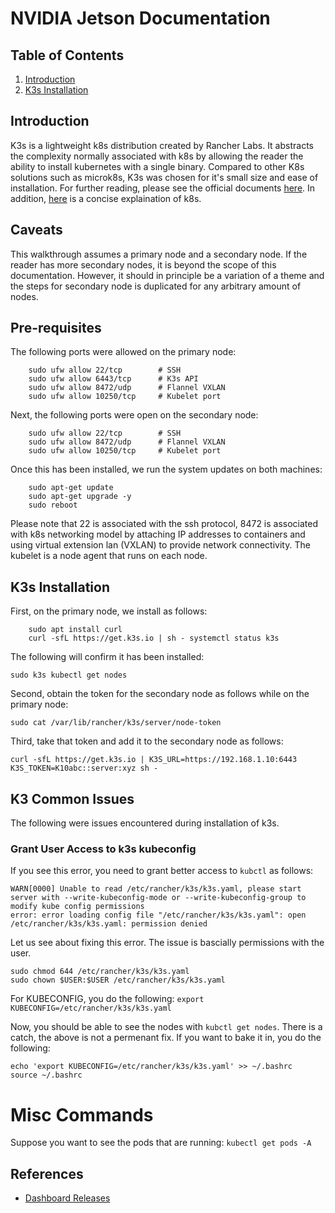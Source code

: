 # NVIDIA Jetson Documentation 

## Table of Contents
1. [Introduction](#introduction)
2. [K3s Installation]()


## Introduction 

K3s is a lightweight k8s distribution created by Rancher Labs. It abstracts the complexity normally associated with k8s by 
allowing the reader the ability to install kubernetes with a single binary. Compared to other K8s solutions such as microk8s, K3s was chosen for it's small size and ease of installation. For further reading, please see the official documents [here](https://k3s.io/). In addition, [here](https://www.youtube.com/watch?v=PziYflu8cB8) is a concise explaination of k8s. 

## Caveats 

This walkthrough assumes a primary node and a secondary node. If the reader has more secondary nodes, it is beyond the scope of this documentation. However, it should in principle be a variation of a theme and the steps for secondary node is duplicated for any arbitrary amount of nodes. 


## Pre-requisites 

The following ports were allowed on the primary node: 
```
	sudo ufw allow 22/tcp        # SSH
	sudo ufw allow 6443/tcp      # K3s API
	sudo ufw allow 8472/udp      # Flannel VXLAN
	sudo ufw allow 10250/tcp     # Kubelet port
```

Next, the following ports were open on the secondary node: 
```
	sudo ufw allow 22/tcp        # SSH
	sudo ufw allow 8472/udp      # Flannel VXLAN
    sudo ufw allow 10250/tcp     # Kubelet port
```

Once this has been installed, we run the system updates on both machines: 
```
	sudo apt-get update
	sudo apt-get upgrade -y
    sudo reboot
```

Please note that 22 is associated with the ssh protocol, 8472 is associated with k8s networking model by attaching IP addresses to containers and using virtual extension lan (VXLAN) to provide network connectivity. 
The kubelet is a node agent that runs on each node. 

## K3s Installation 

First, on the primary node, we install as follows: 

```
	sudo apt install curl
	curl -sfL https://get.k3s.io | sh - systemctl status k3s
````

The following will confirm it has been installed: 

```
sudo k3s kubectl get nodes
````

Second, obtain the token for the secondary node as follows while on the primary node: 

```
sudo cat /var/lib/rancher/k3s/server/node-token
````

Third, take that token and add it to the secondary node as follows: 
```
curl -sfL https://get.k3s.io | K3S_URL=https://192.168.1.10:6443 K3S_TOKEN=K10abc::server:xyz sh -
```



## K3 Common Issues 

The following were issues encountered during installation of k3s. 

### Grant User Access to k3s kubeconfig

If you see this error, you need to grant better access to `kubctl` as follows: 
```
WARN[0000] Unable to read /etc/rancher/k3s/k3s.yaml, please start server with --write-kubeconfig-mode or --write-kubeconfig-group to modify kube config permissions
error: error loading config file "/etc/rancher/k3s/k3s.yaml": open /etc/rancher/k3s/k3s.yaml: permission denied
```


Let us see about fixing this error. The issue is bascially permissions with the user. 

```
sudo chmod 644 /etc/rancher/k3s/k3s.yaml
sudo chown $USER:$USER /etc/rancher/k3s/k3s.yaml
```

For KUBECONFIG, you do the following: 
`export KUBECONFIG=/etc/rancher/k3s/k3s.yaml`

Now, you should be able to see the nodes with `kubctl get nodes`. There is a catch, the above is not a permenant fix. If you want to bake it in, you do the following: 

```
echo 'export KUBECONFIG=/etc/rancher/k3s/k3s.yaml' >> ~/.bashrc
source ~/.bashrc
```



# Misc Commands

Suppose you want to see the pods that are running: 
`kubectl get pods -A` 


## References 

- [Dashboard Releases](https://github.com/kubernetes/dashboard/releases)